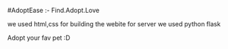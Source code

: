 #AdoptEase :- Find.Adopt.Love

we used html,css for building the webite
for server we used python flask

Adopt your fav pet :D